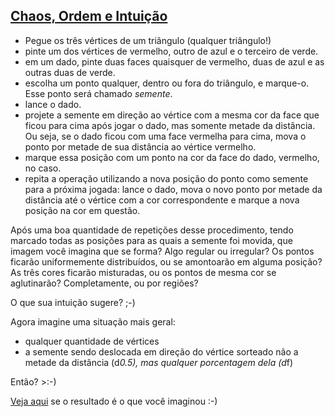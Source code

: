 ## [Chaos, Ordem e Intuição](http://arkanon.github.io/chaos/)

- Pegue os três vértices de um triângulo (qualquer triângulo!)
- pinte um dos vértices de vermelho, outro de azul e o terceiro de verde.
- em um dado, pinte duas faces quaisquer de vermelho, duas de azul e as outras duas de verde.
- escolha um ponto qualquer, dentro ou fora do triângulo, e marque-o. Esse ponto será chamado *semente*.
- lance o dado.
- projete a semente em direção ao vértice com a mesma cor da face que ficou para cima após jogar o dado, mas somente metade da distância. Ou seja, se o dado ficou com uma face vermelha para cima, mova o ponto por metade de sua distância ao vértice vermelho.
- marque essa posição com um ponto na cor da face do dado, vermelho, no caso.
- repita a operação utilizando a nova posição do ponto como semente para a próxima jogada: lance o dado, mova o novo ponto por metade da distância até o vértice com a cor correspondente e marque a nova posição na cor em questão.

Após uma boa quantidade de repetições desse procedimento, tendo marcado todas as posições para as quais a semente foi movida, que imagem você imagina que se forma?
Algo regular ou irregular?
Os pontos ficarão uniformemente distribuídos, ou se amontoarão em alguma posição?
As três cores ficarão misturadas, ou os pontos de mesma cor se aglutinarão? Completamente, ou por regiões?

O que sua intuição sugere? ;-)

Agora imagine uma situação mais geral:

- qualquer quantidade de vértices
- a semente sendo deslocada em direção do vértice sorteado não a metade da distância (d*0.5), mas qualquer porcentagem dela (d*f)

Então? >:-)

[Veja aqui](http://arkanon.github.io/chaos/) se o resultado é o que você imaginou :-)
